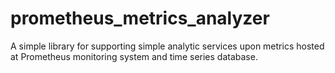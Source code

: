 # prometheus_metrics_analyzer
A simple library for supporting simple analytic services upon metrics hosted at Prometheus monitoring system and time series database.
